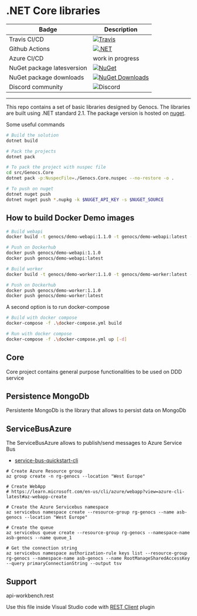 # .NET Core libraries 



| Badge                      | Description                    |
| -------------------------- | ------------------------------ |
| Travis CI/CD               | [![Travis](https://travis-ci.org/Genocs/genocs-library.svg?branch=master)](https://travis-ci.org/Genocs/genocs-library)       |
| Github Actions             | [![.NET](https://github.com/Genocs/genocs-library/actions/workflows/build_and_test.yml/badge.svg)](https://github.com/Genocs/genocs-library/actions/workflows/build_and_test.yml)     |
| Azure CI/CD                | work in progress |
| NuGet package latesversion | [![NuGet](https://img.shields.io/badge/nuget-v2.4.0-blue)](https://www.nuget.org/packages/Genocs.Core) |
| NuGet package downloads    | [![NuGet Downloads](https://img.shields.io/nuget/dt/Genocs.Core.svg)](https://www.nuget.org/packages/Genocs.Core) |
| Discord community          | ![Discord](https://dcbadge.vercel.app/api/shield/461057072054927361?style=flat-square)  |


----

This repo contains a set of basic libraries designed by Genocs. The libraries are built using .NET standard 2.1. The package version is hosted on [nuget](https://www.nuget.org/packages).


Some useful commands
``` bash
# Build the solution 
dotnet build

# Pack the projects
dotnet pack
```

``` bash
# To pack the project with nuspec file
cd src/Genocs.Core
dotnet pack -p:NuspecFile=./Genocs.Core.nuspec --no-restore -o .

# To push on nuget
dotnet nuget push
dotnet nuget push *.nupkg -k $NUGET_API_KEY -s $NUGET_SOURCE
```


## How to build Docker Demo images

``` bash
# Build webapi
docker build -t genocs/demo-webapi:1.1.0 -t genocs/demo-webapi:latest -f .\webapi.dockerfile .

# Push on Dockerhub
docker push genocs/demo-webapi:1.1.0
docker push genocs/demo-webapi:latest

# Build worker
docker build -t genocs/demo-worker:1.1.0 -t genocs/demo-worker:latest -f .\worker.dockerfile .

# Push on Dockerhub
docker push genocs/demo-worker:1.1.0
docker push genocs/demo-worker:latest
```

A second option is to run docker-compose
``` bash
# Build with docker compose
docker-compose -f .\docker-compose.yml build

# Run with docker compose
docker-compose -f .\docker-compose.yml up [-d]
```

## Core

Core project contains general purpose functionalities to be used on DDD service

## Persistence MongoDb

Persistente  MongoDb is the library that allows to persist data on MongoDb

## ServiceBusAzure
The ServiceBusAzure allows to publish/send messages to Azure Service Bus

- [service-bus-quickstart-cli](https://docs.microsoft.com/en-us/azure/service-bus-messaging/service-bus-quickstart-cli)


``` PS
# Create Azure Resource group
az group create -n rg-genocs --location "West Europe"

# Create WebApp
# https://learn.microsoft.com/en-us/cli/azure/webapp?view=azure-cli-latest#az-webapp-create

# Create the Azure Servicebus namespace
az servicebus namespace create --resource-group rg-genocs --name asb-genocs --location "West Europe"

# Create the queue
az servicebus queue create --resource-group rg-genocs --namespace-name asb-genocs --name queue_1

# Get the connection string
az servicebus namespace authorization-rule keys list --resource-group rg-genocs --namespace-name asb-genocs --name RootManageSharedAccessKey --query primaryConnectionString --output tsv 

```


## Support

api-workbench.rest

Use this file inside Visual Studio code with [REST Client](https://marketplace.visualstudio.com/items?itemName=humao.rest-client) plugin 

